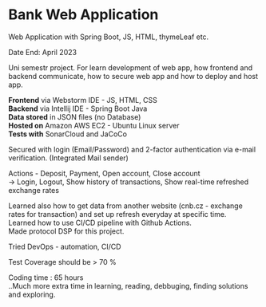 # Bank Web Application

Web Application with Spring Boot, JS, HTML, thymeLeaf etc.

Date End: April 2023

Uni semestr project. For learn development of web app, how frontend and backend communicate, how to secure web app and how to deploy and host app.

**Frontend** via Webstorm IDE - JS, HTML, CSS </br>
**Backend** via Intellij IDE - Spring Boot Java </br>
**Data stored** in JSON files (no Database) </br>
**Hosted on** Amazon AWS EC2 - Ubuntu Linux server </br>
**Tests with** SonarCloud and JaCoCo </br>

Secured with login (Email/Password) and 2-factor authentication via e-mail verification. (Integrated Mail sender)

Actions - Deposit, Payment, Open account, Close account </br>
-> Login, Logout, Show history of transactions, Show real-time refreshed exchange rates

Learned also how to get data from another website (cnb.cz - exchange rates for transaction) and set up refresh everyday at specific time. </br>
Learned how to use CI/CD pipeline with Github Actions. </br>
Made protocol DSP for this project. </br>

Tried DevOps - automation, CI/CD

Test Coverage should be > 70 %

Coding time : 65 hours </br>
 ..Much more extra time in learning, reading, debbuging, finding solutions and exploring.
